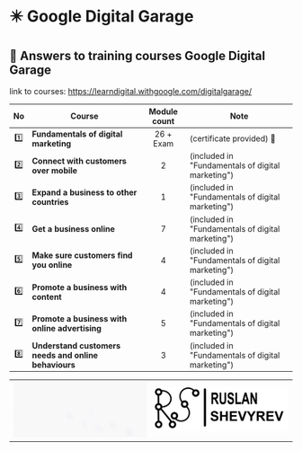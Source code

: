 # :eight_pointed_black_star: Google Digital Garage

## :star2: Answers to training courses Google Digital Garage

link to courses:
https://learndigital.withgoogle.com/digitalgarage/

| No | Course| Module count | Note |
| :---: | ------------- | :---: | -------------- |
| :one: | **Fundamentals of digital marketing** | 26 + Exam | (certificate provided) :scroll: |
| :two: | **Connect with customers over mobile** | 2 |(included in "Fundamentals of digital marketing") |
| :three: | **Expand a business to other countries** | 1 | (included in "Fundamentals of digital marketing") |
| :four: | **Get a business online** | 7 |(included in "Fundamentals of digital marketing") |
| :five: | **Make sure customers find you online** | 4 |(included in "Fundamentals of digital marketing") |
| :six: | **Promote a business with content** | 4 |(included in "Fundamentals of digital marketing") |
| :seven:| **Promote a business with online advertising** | 5 |(included in "Fundamentals of digital marketing") |
| :eight:| **Understand customers needs and online behaviours**| 3 |(included in "Fundamentals of digital marketing") |
<table>
  <tr>
    <td valign="center" width="49%"><img src="https://github.com/Ruslan-Shevyrev/Ruslan-Shevyrev/blob/main/logoRS/logo_mini.gif" title="logo"></td>
    <td valign="center" width="49%"><img src="https://github.com/Ruslan-Shevyrev/Ruslan-Shevyrev/blob/main/logoRS/logoRS_FULL.png" title="RuslanShevyrev"></td>
  </tr>
</table>